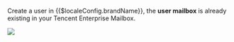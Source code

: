 <IntegrationDetailCard :title="`Create a user in ${$localeConfig.brandName}`">

Create a user in {{$localeConfig.brandName}}, the **user mailbox** is already existing in your Tencent Enterprise Mailbox.

![](~@imagesZhCn/integration/exmail/2-1.png)

</IntegrationDetailCard>
